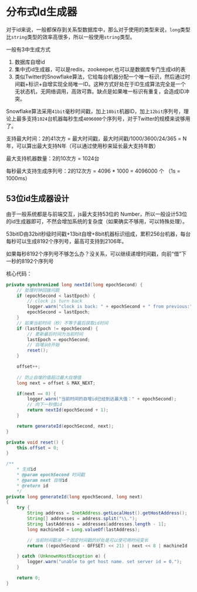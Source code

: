 # 分布式Id生成器

对于id来说，一般都保存到关系型数据库中，那么对于使用的类型来说，`long`类型比`string`类型的效率高很多，所以一般使用`string`类型。

一般有3中生成方式

1. 数据库自增id
1. 集中式id生成器，可以是redis，zookeeper,也可以是数据库专门生成id的表
1. 类似Twitter的Snowflake算法，它给每台机器分配一个唯一标识，然后通过时间戳+标识+自增实现全局唯一ID。这种方式好处在于ID生成算法完全是一个无状态机，无网络调用，高效可靠。缺点是如果唯一标识有重复，会造成ID冲突。

Snowflake算法采用`41bit`毫秒时间戳，加上`10bit`机器ID，加上`12bit`序列号，理论上最多支持`1024`台机器每秒生成`4096000`个序列号，对于Twitter的规模来说够用了。

支持最大时间：2的41次方 = 最大时间戳，最大时间戳/1000/3600/24/365 = N年，可以算出最大支持N年（可以通过使用秒来延长最大支持年数）

最大支持机器数量：2的10次方 = 1024台

每秒最大支持生成序列号：2的12次方 = 4096 * 1000 = 4096000 个 （1s = 1000ms）

## 53位id生成器设计

由于一般系统都是与前端交互，js最大支持53位的 Number，所以一般设计53位的id生成器即可，不然会增加系统的复杂度（如果确实不够用，可以特殊处理）。

53bitID由32bit秒级时间戳+13bit自增+8bit机器标识组成，累积256台机器，每台每秒可以生成8192个序列号，最高可支持到2106年。

如果每秒8192个序列号不够怎么办？没关系，可以继续递增时间戳，向前“借”下一秒的8192个序列号

核心代码：

```java
private synchronized long nextId(long epochSecond) {
    // 处理时钟回拨问题
    if (epochSecond < lastEpoch) {
        // clock is turn back
        logger.warn("clock is back: " + epochSecond + " from previous:" + lastEpoch);
        epochSecond = lastEpoch;
    }
    // 如果当前时间（秒）不等于最后获取id时间
    if (lastEpoch != epochSecond) {
        // 更新最后时间为当前时间
        lastEpoch = epochSecond;
        // 自增从0开始
        reset();
    }

    offset++;
    
    // 防止自增的值超过最大自增值
    long next = offset & MAX_NEXT;

    if(next == 0) {
        logger.warn("当前时间的自增id已经到达最大值：" + epochSecond);
        // 向下一秒借id
        return nextId(epochSecond + 1);
    }

    return generateId(epochSecond, next);
}

private void reset() {
    this.offset = 0;
}

/**
    * 生成id
    * @param epochSecond 时间戳
    * @param next 自增id
    * @return id
    */
private long generateId(long epochSecond, long next)
{
    try {
        String address = InetAddress.getLocalHost().getHostAddress();
        String[] addresses = address.split("\\.");
        String lastAddress = addresses[addresses.length - 1];
        long machineId = Long.valueOf(lastAddress);

        // 当前时间戳减一个固定时间戳的好处是可以使可用时间变长
        return ((epochSecond - OFFSET) << 21) | next << 8 | machineId ;

    } catch (UnknownHostException e) {
        logger.warn("unable to get host name. set server id = 0.");
    }

    return 0;
}
```
